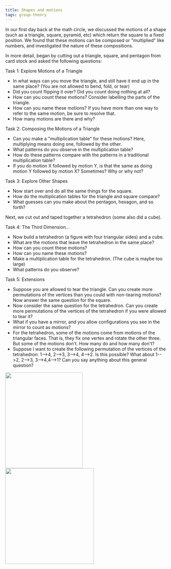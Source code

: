 ```yaml
---
title: Shapes and motions
tags: group-theory
---
```


In our first day back at the math circle, we discussed the motions of a shape (such as a triangle, square, pyramid, etc) which return the square to a fixed position. We found that these motions can be composed or "multiplied" like numbers, and investigated the nature of these compositions.<!--more-->

<p>In more detail, began by cutting out a triangle, square, and pentagon from card stock and asked the following questions:</p>
<p>Task 1: Explore Motions of a Triangle</p>
<ul>
<li>In what ways can you move the triangle, and still have it end up in the same place? (You are not allowed to bend, fold, or tear)</li>
<li>Did you count flipping it over? Did you count doing nothing at all?</li>
<li>How can you count these motions? Consider labelling the parts of the triangle.</li>
<li>How can you name these motions? If you have more than one way to refer to the same motion, be sure to resolve that.</li>
<li>How many motions are there and why?</li>
</ul>
<p>Task 2: Composing the Motions of a Triangle</p>
<ul>
<li>Can you make a "multiplication table" for these motions? Here, multiplying means doing one, followed by the other.</li>
<li>What patterns do you observe in the multiplication table?</li>
<li>How do these patterns compare with the patterns in a traditional multiplication table?</li>
<li>If you do motion X followed by motion Y, is that the same as doing motion Y followed by motion X? Sometimes? Why or why not?</li>
</ul>
<p>Task 3: Explore Other Shapes </p>
<ul>
<li>Now start over and do all the same things for the square.</li>
<li>How do the multiplication tables for the triangle and square compare?</li>
<li>What guesses can you make about the pentagon, hexagon, and so forth?</li>
</ul>
<p>Next, we cut out and taped together a tetrahedron (some also did a cube).</p>
<p>Task 4: The Third Dimension...</p>
<ul>
<li>Now build a tetrahedron (a figure with four triangular sides) and a cube.</li>
<li>What are the motions that leave the tetrahedron in the same place?</li>
<li>How can you count these motions?</li>
<li>How can you name these motions?</li>
<li>Make a multiplication table for the tetrahedron. (The cube is maybe too large)</li>
<li>What patterns do you observe?</li>
</ul>
<p>Task 5: Extensions</p>
<ul>
<li>Suppose you are allowed to tear the triangle. Can you create more permutations of the vertices than you could with non-tearing motions? Now answer the same question for the square.</li>
<li>Now consider the same question for the tetrahedron. Can you create more permutations of the vertices of the tetrahedron if you were allowed to tear it?</li>
<li>What if you have a mirror, and you allow configurations you see in the mirror to count as motions?</li>
<li>For the tetrahedron, some of the motions come from motions of the triangular faces. That is, they fix one vertex and rotate the other three. But some of the motions don't. How many do and how many don't?</li>
<li>Suppose I want to create the following permutation of the vertices of the tetrahedron: 1--&gt;4, 2--&gt;3, 3--&gt;4, 4--&gt;2. Is this possible? What about 1--&gt;2, 2--&gt;3, 3--&gt;4,4--&gt;1? Can you say anything about this general question?</li>
</ul>

<img src="{{ site.baseurl }}/assets/misc/dihedral-table.jpg" width="242" height="300"/>

<img src="{{ site.baseurl }}/assets/misc/dihedral-list.jpg" width="277" height="300"/>
